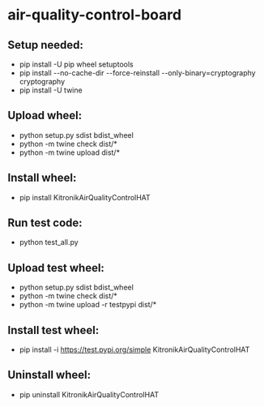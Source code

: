# air-quality-control-board
## Setup needed:
- pip install -U pip wheel setuptools
- pip install --no-cache-dir --force-reinstall --only-binary=cryptography cryptography
- pip install -U twine
## Upload wheel:
- python setup.py sdist bdist_wheel
- python -m twine check dist/*
- python -m twine upload dist/*
## Install wheel:
- pip install KitronikAirQualityControlHAT
## Run test code:
- python test_all.py
## Upload test wheel:
- python setup.py sdist bdist_wheel
- python -m twine check dist/*
- python -m twine upload -r testpypi dist/*
## Install test wheel:
- pip install -i https://test.pypi.org/simple KitronikAirQualityControlHAT
## Uninstall wheel:
- pip uninstall KitronikAirQualityControlHAT

